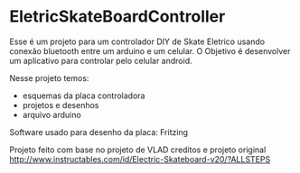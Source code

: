 # EletricSkateBoardController
Esse é um projeto para um controlador DIY de Skate Eletrico usando conexão bluetooth entre um arduino e um celular.
O Objetivo é desenvolver um aplicativo para controlar pelo celular android.

Nesse projeto temos:
* esquemas da placa controladora
* projetos e desenhos
* arquivo arduino

Software usado para desenho da placa:
Fritzing


Projeto feito com base no projeto de VLAD
creditos e projeto original
http://www.instructables.com/id/Electric-Skateboard-v20/?ALLSTEPS
